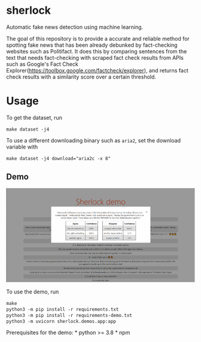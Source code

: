 # sherlock
Automatic fake news detection using machine learning. 

The goal of this repository is to provide a accurate and reliable method for spotting fake news 
that has been already debunked by fact-checking websites such as Politifact. It does this by 
comparing sentences from the text that needs fact-checking with scraped fact check results from
APIs such as Google's Fact Check Explorer(https://toolbox.google.com/factcheck/explorer), and 
returns fact check results with a similarity score over a certain threshold. 

# Usage

To get the dataset, run

```
make dataset -j4
```

To use a different downloading binary such as ``aria2``, set the download variable with

```
make dataset -j4 download="aria2c -x 8"
```

## Demo

![demo](./img/demo.png)

To use the demo, run

```
make
python3 -m pip install -r requirements.txt
python3 -m pip install -r requirements-demo.txt
python3 -m uvicorn sherlock.demos.app:app
```

Prerequisites for the demo:
	* python >= 3.8
	* npm
